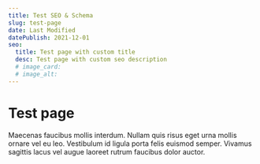 ```yaml
---
title: Test SEO & Schema
slug: test-page
date: Last Modified
datePublish: 2021-12-01
seo:
  title: Test page with custom title
  desc: Test page with custom seo description
  # image_card:
  # image_alt:
---
```


# Test page

Maecenas faucibus mollis interdum. Nullam quis risus eget urna mollis ornare vel eu leo. Vestibulum id ligula porta felis euismod semper. Vivamus sagittis lacus vel augue laoreet rutrum faucibus dolor auctor.